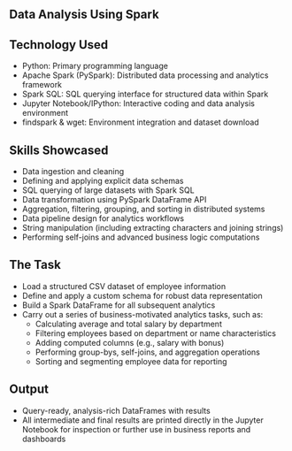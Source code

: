 ## Data Analysis Using Spark

## Technology Used
- Python: Primary programming language
- Apache Spark (PySpark): Distributed data processing and analytics framework
- Spark SQL: SQL querying interface for structured data within Spark
- Jupyter Notebook/IPython: Interactive coding and data analysis environment
- findspark & wget: Environment integration and dataset download

## Skills Showcased
- Data ingestion and cleaning
- Defining and applying explicit data schemas
- SQL querying of large datasets with Spark SQL
- Data transformation using PySpark DataFrame API
- Aggregation, filtering, grouping, and sorting in distributed systems
- Data pipeline design for analytics workflows
- String manipulation (including extracting characters and joining strings)
- Performing self-joins and advanced business logic computations

## The Task
- Load a structured CSV dataset of employee information
- Define and apply a custom schema for robust data representation
- Build a Spark DataFrame for all subsequent analytics
- Carry out a series of business-motivated analytics tasks, such as:
  - Calculating average and total salary by department
  - Filtering employees based on department or name characteristics
  - Adding computed columns (e.g., salary with bonus)
  - Performing group-bys, self-joins, and aggregation operations
  - Sorting and segmenting employee data for reporting

## Output
- Query-ready, analysis-rich DataFrames with results
- All intermediate and final results are printed directly in the Jupyter Notebook for inspection or further use in business reports and dashboards
  
